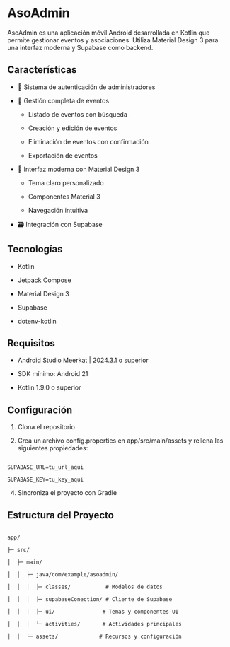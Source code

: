 # AsoAdmin

AsoAdmin es una aplicación móvil Android desarrollada en Kotlin que permite gestionar eventos y asociaciones. Utiliza Material Design 3 para una interfaz moderna y Supabase como backend.

## Características

- 🔐 Sistema de autenticación de administradores

- 📅 Gestión completa de eventos

  - Listado de eventos con búsqueda

  - Creación y edición de eventos

  - Eliminación de eventos con confirmación

  - Exportación de eventos

- 🎨 Interfaz moderna con Material Design 3

  - Tema claro personalizado

  - Componentes Material 3

  - Navegación intuitiva

- 🗃️ Integración con Supabase

## Tecnologías

- Kotlin

- Jetpack Compose

- Material Design 3

- Supabase

- dotenv-kotlin

## Requisitos

- Android Studio Meerkat | 2024.3.1 o superior

- SDK mínimo: Android 21

- Kotlin 1.9.0 o superior

## Configuración

1. Clona el repositorio

2. Crea un archivo config.properties en app/src/main/assets y rellena las siguientes propiedades:

```

SUPABASE_URL=tu_url_aqui

SUPABASE_KEY=tu_key_aqui

```

4. Sincroniza el proyecto con Gradle

## Estructura del Proyecto

```

app/

├─ src/

│  ├─ main/

│  │  ├─ java/com/example/asoadmin/

│  │  │  ├─ classes/           # Modelos de datos

│  │  │  ├─ supabaseConection/ # Cliente de Supabase

│  │  │  ├─ ui/               # Temas y componentes UI

│  │  │  └─ activities/       # Actividades principales

│  │  └─ assets/             # Recursos y configuración

